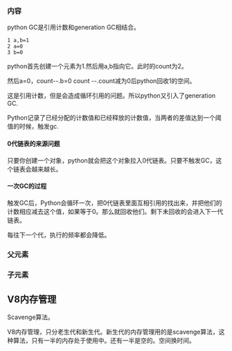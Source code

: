 ### 内容

python GC是引用计数和generation GC相结合。

    1 a,b=1
    2 a=0
    3 b=0
    
python首先创建一个元素为1.然后用a,b指向它。此时的count为2。

然后a=0，count--.b=0 count --.count减为0后python回收1的空间。

这是引用计数，但是会造成循环引用的问题。所以python又引入了generation GC.

Python记录了已经分配的计数值和已经释放的计数值，当两者的差值达到一个阈值的时候，触发gc.

#### 0代链表的来源问题

只要你创建一个对象，python就会把这个对象拉入0代链表。只要不触发GC，这个链表会越来越长。

#### 一次GC的过程

触发GC后，Python会循环一次，把0代链表里面互相引用的找出来，并把他们的计数相应减去这个值，如果等于0。那么就回收他们。剩下未回收的会进入下一代链表。

每往下一个代，执行的频率都会降低。

### 父元素

### 子元素

## V8内存管理

Scavenge算法。

V8内存管理，只分老生代和新生代。新生代的内存管理用的是scavenge算法，这种算法，只有一半的内存处于使用中。还有一半是空的。空间换时间。
